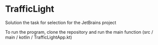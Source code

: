 # TrafficLight

Solution the task for selection for the JetBrains project 

To run the program, clone the repository and run the main function
(src / main / kotlin / TrafficLightApp.kt)
